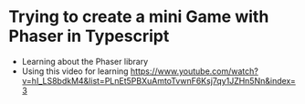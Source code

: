 # Trying to create a mini Game with Phaser in Typescript 
- Learning about the Phaser library
- Using this video for learning https://www.youtube.com/watch?v=hI_LS8bdkM4&list=PLnEt5PBXuAmtoTvwnF6Ksj7qy1JZHn5Nn&index=3

